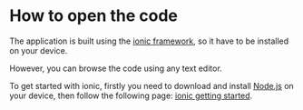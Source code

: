 # How to open the code

The application is built using the [ionic framework](https://ionicframework.com/), so it have to be installed on your device.

However, you can browse the code using any text editor.

To get started with ionic, firstly you need to download and install [Node.js](https://nodejs.org/en/) on your device, then follow the following page: [ionic getting started](https://ionicframework.com/getting-started/).
